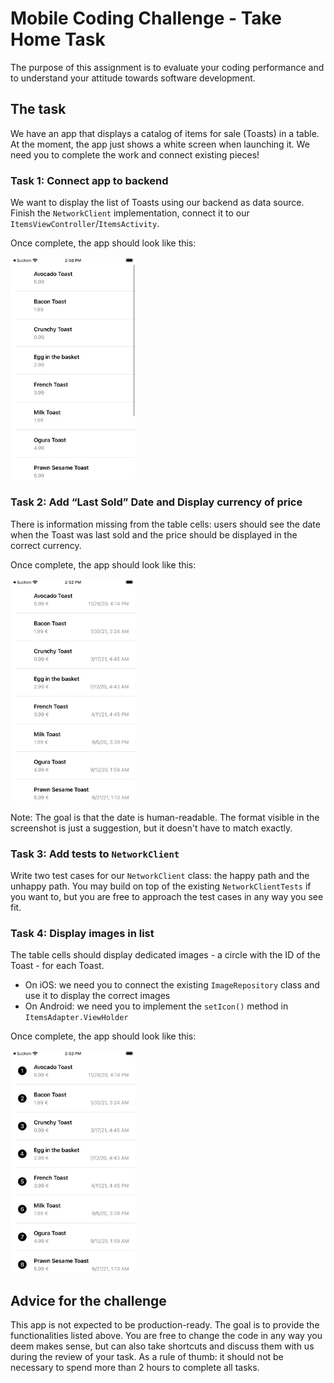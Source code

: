 # Mobile Coding Challenge - Take Home Task

The purpose of this assignment is to evaluate your coding performance and to understand your attitude towards software development.

## The task

We have an app that displays a catalog of items for sale (Toasts) in a table. At the moment, the app just shows a white screen when launching it. We need you to complete the work and connect existing pieces! 

### Task 1: Connect app to backend

We want to display the list of Toasts using our backend as data source. Finish the `NetworkClient` implementation, connect it to our `ItemsViewController`/`ItemsActivity`.

Once complete, the app should look like this:

<img src="Steps/STEP%201.png" alt="Step 1" width="200"/>

### Task 2: Add “Last Sold” Date and Display currency of price

There is information missing from the table cells: users should see the date when the Toast was last sold and the price should be displayed in the correct currency.

Once complete, the app should look like this:

<img src="Steps/STEP%202.png" alt="Step 2" width="200"/>

Note: The goal is that the date is human-readable. The format visible in the screenshot is just a suggestion, but it doesn't have to match exactly.

### Task 3: Add tests to `NetworkClient`

Write two test cases for our `NetworkClient` class: the happy path and the unhappy path. You may build on top of the existing `NetworkClientTests` if you want to, but you are free to approach the test cases in any way you see fit.

### Task 4: Display images in list

The table cells should display dedicated images - a circle with the ID of the Toast - for each Toast. 
* On iOS: we need you to connect the existing `ImageRepository` class and use it to display the correct images
* On Android: we need you to implement the `setIcon()` method in `ItemsAdapter.ViewHolder`

Once complete, the app should look like this:

<img src="Steps/STEP%204.png" alt="Step 1" width="200"/>

## Advice for the challenge

This app is not expected to be production-ready. The goal is to provide the functionalities listed above. You are free to change the code in any way you deem makes sense, but can also take shortcuts and discuss them with us during the review of your task.
As a rule of thumb: it should not be necessary to spend more than 2 hours to complete all tasks.
